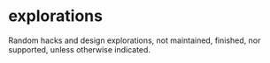 explorations
============

Random hacks and design explorations, not maintained, finished, nor supported, unless otherwise indicated.
